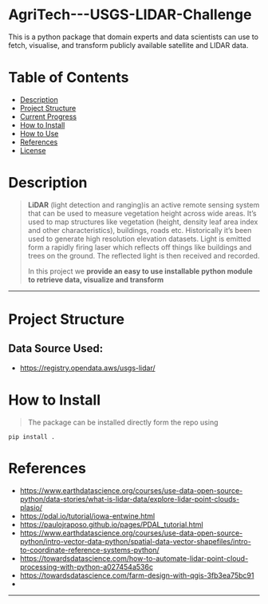 # AgriTech---USGS-LIDAR-Challenge
This is a python package that domain experts and data scientists can use to fetch, visualise, and transform publicly available satellite and LIDAR data.
# Table of Contents
* [Description](#description)
* [Project Structure](#struct)
* [Current Progress](#progress)
* [How to Install](#install)
* [How to Use](#use)
* [References](#refs)
* [License](#license)

# <a name='description'></a>Description
> **LiDAR** (light detection and ranging)is an active remote sensing system that can be used to measure vegetation height across wide areas. It’s used to map structures like vegetation (height, density leaf area index and other characteristics), buildings, roads etc. Historically it’s been used to generate high resolution elevation datasets. Light is emitted form a rapidly firing laser which reflects off things like buildings and trees on the ground. The reflected light is then received and recorded. 
>
>In this project we **provide an easy to use installable python module to retrieve data, visualize and transform**
>
 

<hr>

# <a name='struct'></a>Project Structure
## Data Source Used:
- https://registry.opendata.aws/usgs-lidar/


# <a name='install'></a>How to Install
>The package can be installed directly form the repo using
```
pip install .
```
<!-- >When complete the package will be available on PyPi python packages repository. You will be able to install it using the command:
```

```
<hr> -->



# <a name='refs'></a>References
- https://www.earthdatascience.org/courses/use-data-open-source-python/data-stories/what-is-lidar-data/explore-lidar-point-clouds-plasio/
- https://pdal.io/tutorial/iowa-entwine.html
- https://paulojraposo.github.io/pages/PDAL_tutorial.html
- https://www.earthdatascience.org/courses/use-data-open-source-python/intro-vector-data-python/spatial-data-vector-shapefiles/intro-to-coordinate-reference-systems-python/
- https://towardsdatascience.com/how-to-automate-lidar-point-cloud-processing-with-python-a027454a536c
- https://towardsdatascience.com/farm-design-with-qgis-3fb3ea75bc91
- 
<hr>
